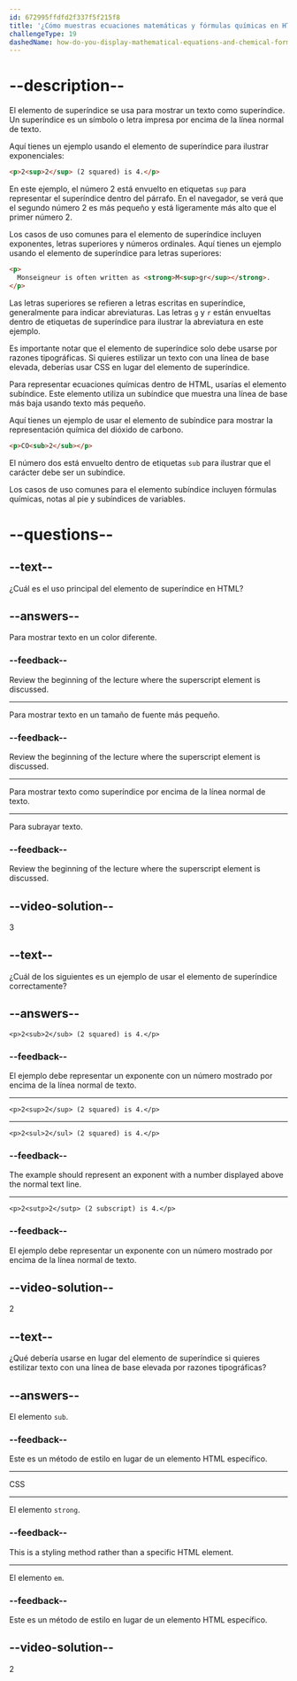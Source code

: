 ```yaml
---
id: 672995ffdfd2f337f5f215f8
title: '¿Cómo muestras ecuaciones matemáticas y fórmulas químicas en HTML?'
challengeType: 19
dashedName: how-do-you-display-mathematical-equations-and-chemical-formulas-in-html
---
```


# --description--

El elemento de superíndice se usa para mostrar un texto como superíndice. Un superíndice es un símbolo o letra impresa por encima de la línea normal de texto.

Aquí tienes un ejemplo usando el elemento de superíndice para ilustrar exponenciales:

```html
<p>2<sup>2</sup> (2 squared) is 4.</p>
```

En este ejemplo, el número 2 está envuelto en etiquetas `sup` para representar el superíndice dentro del párrafo. En el navegador, se verá que el segundo número 2 es más pequeño y está ligeramente más alto que el primer número 2.

Los casos de uso comunes para el elemento de superíndice incluyen exponentes, letras superiores y números ordinales. Aquí tienes un ejemplo usando el elemento de superíndice para letras superiores:

```html
<p>
  Monseigneur is often written as <strong>M<sup>gr</sup></strong>.
</p>
```

Las letras superiores se refieren a letras escritas en superíndice, generalmente para indicar abreviaturas. Las letras `g` y `r` están envueltas dentro de etiquetas de superíndice para ilustrar la abreviatura en este ejemplo.

Es importante notar que el elemento de superíndice solo debe usarse por razones tipográficas. Si quieres estilizar un texto con una línea de base elevada, deberías usar CSS en lugar del elemento de superíndice.

Para representar ecuaciones químicas dentro de HTML, usarías el elemento subíndice. Este elemento utiliza un subíndice que muestra una línea de base más baja usando texto más pequeño.

Aquí tienes un ejemplo de usar el elemento de subíndice para mostrar la representación química del dióxido de carbono.

```html
<p>CO<sub>2</sub></p>
```

El número dos está envuelto dentro de etiquetas `sub` para ilustrar que el carácter debe ser un subíndice.

Los casos de uso comunes para el elemento subíndice incluyen fórmulas químicas, notas al pie y subíndices de variables.

# --questions--

## --text--

¿Cuál es el uso principal del elemento de superíndice en HTML?

## --answers--

Para mostrar texto en un color diferente.

### --feedback--

Review the beginning of the lecture where the superscript element is discussed.

---

Para mostrar texto en un tamaño de fuente más pequeño.

### --feedback--

Review the beginning of the lecture where the superscript element is discussed.

---

Para mostrar texto como superíndice por encima de la línea normal de texto.

---

Para subrayar texto.

### --feedback--

Review the beginning of the lecture where the superscript element is discussed.

## --video-solution--

3

## --text--

¿Cuál de los siguientes es un ejemplo de usar el elemento de superíndice correctamente?

## --answers--

`<p>2<sub>2</sub> (2 squared) is 4.</p>`

### --feedback--

El ejemplo debe representar un exponente con un número mostrado por encima de la línea normal de texto.

---

`<p>2<sup>2</sup> (2 squared) is 4.</p>`

---

`<p>2<sul>2</sul> (2 squared) is 4.</p>`

### --feedback--

The example should represent an exponent with a number displayed above the normal text line.

---

`<p>2<sutp>2</sutp> (2 subscript) is 4.</p>`

### --feedback--

El ejemplo debe representar un exponente con un número mostrado por encima de la línea normal de texto.

## --video-solution--

2

## --text--

¿Qué debería usarse en lugar del elemento de superíndice si quieres estilizar texto con una línea de base elevada por razones tipográficas?

## --answers--

El elemento `sub`.

### --feedback--

Este es un método de estilo en lugar de un elemento HTML específico.

---

CSS

---

El elemento `strong`.

### --feedback--

This is a styling method rather than a specific HTML element.

---

El elemento `em`.

### --feedback--

Este es un método de estilo en lugar de un elemento HTML específico.

## --video-solution--

2
